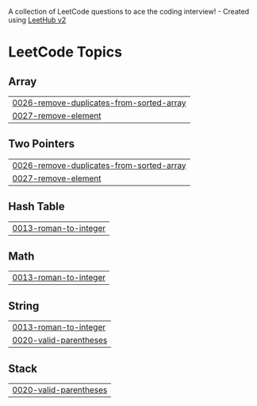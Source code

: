 A collection of LeetCode questions to ace the coding interview! - Created using [LeetHub v2](https://github.com/arunbhardwaj/LeetHub-2.0)
<!---LeetCode Topics Start-->
# LeetCode Topics
## Array
|  |
| ------- |
| [0026-remove-duplicates-from-sorted-array](https://github.com/Anu123815/LeetCode/tree/master/0026-remove-duplicates-from-sorted-array) |
| [0027-remove-element](https://github.com/Anu123815/LeetCode/tree/master/0027-remove-element) |
## Two Pointers
|  |
| ------- |
| [0026-remove-duplicates-from-sorted-array](https://github.com/Anu123815/LeetCode/tree/master/0026-remove-duplicates-from-sorted-array) |
| [0027-remove-element](https://github.com/Anu123815/LeetCode/tree/master/0027-remove-element) |
## Hash Table
|  |
| ------- |
| [0013-roman-to-integer](https://github.com/Anu123815/LeetCode/tree/master/0013-roman-to-integer) |
## Math
|  |
| ------- |
| [0013-roman-to-integer](https://github.com/Anu123815/LeetCode/tree/master/0013-roman-to-integer) |
## String
|  |
| ------- |
| [0013-roman-to-integer](https://github.com/Anu123815/LeetCode/tree/master/0013-roman-to-integer) |
| [0020-valid-parentheses](https://github.com/Anu123815/LeetCode/tree/master/0020-valid-parentheses) |
## Stack
|  |
| ------- |
| [0020-valid-parentheses](https://github.com/Anu123815/LeetCode/tree/master/0020-valid-parentheses) |
<!---LeetCode Topics End-->